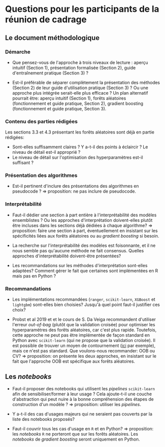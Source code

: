 # Questions pour les participants de la réunion de cadrage

## Le document méthodologique

### Démarche

- Que pensez-vous de l'approche à trois niveaux de lecture : aperçu intuitif (Section 1), présentation formalisée (Section 2), guide d'entraînement pratique (Section 3) ? 

- Est-il préférable de séparer complètement la présentation des méthodes (Section 2) de leur guide d'utilisation pratique (Section 3) ? 
Ou une approche plus intégrée serait-elle plus efficace ? Un plan alternatif pourrait être: aperçu intuitif (Section 1), forêts aléatoires (fonctionnement et guide pratique, Section 2), gradient boosting (fonctionnement et guide pratique, Section 3).


### Contenu des parties rédigées
Les sections 3.3 et 4.3 présentant les forêts aléatoires sont déjà en partie rédigées:
- Sont-elles suffisamment claires ? Y a-t-il des points à éclaircir ?  Le niveau de détail est-il approprié ? 
- Le niveau de détail sur l'optimisation des hyperparamètres est-il suffisant ? 

### Présentation des algorithmes

-  Est-il pertinent d'inclure des présentations des algorithmes en pseudocode ? => proposition: ne pas inclure de pseudocode.

### Interprétabilité

- Faut-il dédier une section à part entière à l'interprétabilité des modèles ensemblistes ? Ou les approches d'interprétation doivent-elles plutôt être incluses dans les sections déjà dédiées à chaque algorithme? => proposition: faire une section à part, éventuellement en insistant sur les spécificités liées aux forêts aléatoires ou au _gradient boosting_ si besoin.

- La recherche sur l'interprétabilité des modèles est foisonnante, et il ne nous semble pas qu'aucune méthode ne fait consensus. Quelles approches d'interprétabilité doivent-être présentées?

- Les recommandations sur les méthodes d'interprétation sont-elles adaptées? Comment gérer le fait que certaines sont implémentées en R mais pas en Python ?

### Recommandations

- Les implémentations recommandées (`ranger`, `scikit-learn`, `XGBoost` et `lightgbm`) sont-elles bien choisies? Jusqu'à quel point faut-il justifier ces choix?

- Probst et al 2019 et et le cours de S. Da Veiga recommandent d'utiliser l'erreur _out-of-bag_ (plutôt que la validation croisée) pour optimiser les hyperparamètres des forêts aléatoires, car c'est plus rapide. Toutefois, cette approche ne peut pas être implémentée de façon standard en Python avec `scikit-learn` (qui ne propose que la validation croisée). Il est possible de trouver un moyen de contournement ([ici](https://stackoverflow.com/questions/34624978/is-there-easy-way-to-grid-search-without-cross-validation-in-python) par exemple), mais ce n'est pas standard. Que voulons-nous recommander: OOB ou CV? => proposition: on présente les deux approches, en insistant sur le fait que l'approche OOB est spécifique aux forêts aléatoires.

## Les _notebooks_

- Faut-il proposer des notebooks qui utilisent les _pipelines_ `scikit-learn` afin de sensibiliser/former à leur usage ? Cela ajoute-t-il une couche d'abstraction qui peut nuire à la bonne compréhension des étapes de construction d'un modèle ? => proposition: utiliser les _pipelines_.

- Y a-t-il des cas d'usages majeurs qui ne seraient pas couverts par la liste des notebooks proposés?

- Faut-il couvrir tous les cas d'usage en `R` et en Python?  => proposition: les _notebooks_ `R` ne porteront que sur les forêts aléatoires. Les _notebooks_ de _gradient boosting_ seront uniquement en Python.

